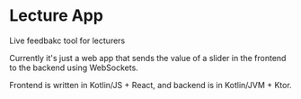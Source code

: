 # Lecture App

Live feedbakc tool for lecturers

Currently it's just a web app that sends the value of a slider in the frontend to the backend using WebSockets.

Frontend is written in Kotlin/JS + React, and backend is in Kotlin/JVM + Ktor.
